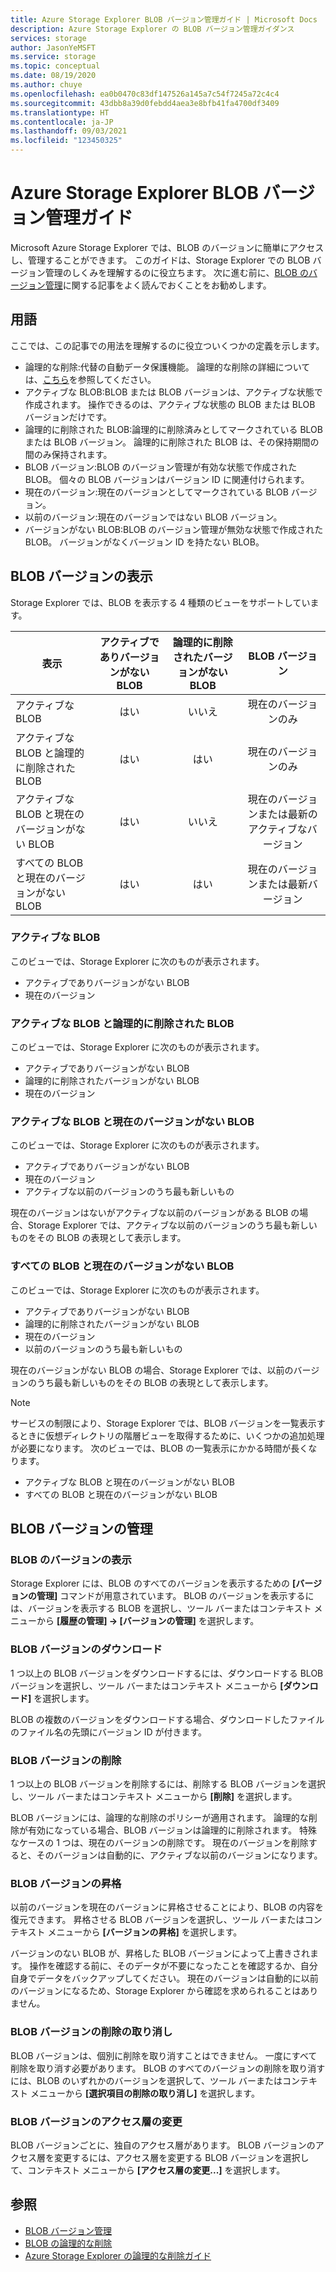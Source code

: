 ```yaml
---
title: Azure Storage Explorer BLOB バージョン管理ガイド | Microsoft Docs
description: Azure Storage Explorer の BLOB バージョン管理ガイダンス
services: storage
author: JasonYeMSFT
ms.service: storage
ms.topic: conceptual
ms.date: 08/19/2020
ms.author: chuye
ms.openlocfilehash: ea0b0470c83df147526a145a7c54f7245a72c4c4
ms.sourcegitcommit: 43dbb8a39d0febdd4aea3e8bfb41fa4700df3409
ms.translationtype: HT
ms.contentlocale: ja-JP
ms.lasthandoff: 09/03/2021
ms.locfileid: "123450325"
---
```

# <a name="azure-storage-explorer-blob-versioning-guide"></a>Azure Storage Explorer BLOB バージョン管理ガイド

Microsoft Azure Storage Explorer では、BLOB のバージョンに簡単にアクセスし、管理することができます。 このガイドは、Storage Explorer での BLOB バージョン管理のしくみを理解するのに役立ちます。 次に進む前に、[BLOB のバージョン管理](../blobs/versioning-overview.md)に関する記事をよく読んでおくことをお勧めします。

## <a name="terminology"></a>用語

ここでは、この記事での用法を理解するのに役立ついくつかの定義を示します。

- 論理的な削除:代替の自動データ保護機能。 論理的な削除の詳細については、[こちら](../blobs/soft-delete-blob-overview.md)を参照してください。
- アクティブな BLOB:BLOB または BLOB バージョンは、アクティブな状態で作成されます。 操作できるのは、アクティブな状態の BLOB または BLOB バージョンだけです。
- 論理的に削除された BLOB:論理的に削除済みとしてマークされている BLOB または BLOB バージョン。 論理的に削除された BLOB は、その保持期間の間のみ保持されます。
- BLOB バージョン:BLOB のバージョン管理が有効な状態で作成された BLOB。 個々の BLOB バージョンはバージョン ID に関連付けられます。
- 現在のバージョン:現在のバージョンとしてマークされている BLOB バージョン。
- 以前のバージョン:現在のバージョンではない BLOB バージョン。
- バージョンがない BLOB:BLOB のバージョン管理が無効な状態で作成された BLOB。 バージョンがなくバージョン ID を持たない BLOB。

## <a name="view-blob-versions"></a>BLOB バージョンの表示

Storage Explorer では、BLOB を表示する 4 種類のビューをサポートしています。

| 表示 | アクティブでありバージョンがない BLOB | 論理的に削除されたバージョンがない BLOB | BLOB バージョン |
| ---- | :----------: | :-----------: | :------------------: |
| アクティブな BLOB | はい | いいえ | 現在のバージョンのみ |
| アクティブな BLOB と論理的に削除された BLOB | はい | はい | 現在のバージョンのみ |
| アクティブな BLOB と現在のバージョンがない BLOB | はい | いいえ | 現在のバージョンまたは最新のアクティブなバージョン |
| すべての BLOB と現在のバージョンがない BLOB | はい | はい | 現在のバージョンまたは最新バージョン |

### <a name="active-blobs"></a>アクティブな BLOB

このビューでは、Storage Explorer に次のものが表示されます。

- アクティブでありバージョンがない BLOB
- 現在のバージョン

### <a name="active-blobs-and-soft-deleted-blobs"></a>アクティブな BLOB と論理的に削除された BLOB

このビューでは、Storage Explorer に次のものが表示されます。

- アクティブでありバージョンがない BLOB
- 論理的に削除されたバージョンがない BLOB
- 現在のバージョン

### <a name="active-blobs-and-blobs-without-current-version"></a>アクティブな BLOB と現在のバージョンがない BLOB

このビューでは、Storage Explorer に次のものが表示されます。

- アクティブでありバージョンがない BLOB
- 現在のバージョン
- アクティブな以前のバージョンのうち最も新しいもの 

現在のバージョンはないがアクティブな以前のバージョンがある BLOB の場合、Storage Explorer では、アクティブな以前のバージョンのうち最も新しいものをその BLOB の表現として表示します。

### <a name="all-blobs-and-blobs-without-current-version"></a>すべての BLOB と現在のバージョンがない BLOB

このビューでは、Storage Explorer に次のものが表示されます。

- アクティブでありバージョンがない BLOB
- 論理的に削除されたバージョンがない BLOB
- 現在のバージョン
- 以前のバージョンのうち最も新しいもの 

現在のバージョンがない BLOB の場合、Storage Explorer では、以前のバージョンのうち最も新しいものをその BLOB の表現として表示します。

> [!Note]
> サービスの制限により、Storage Explorer では、BLOB バージョンを一覧表示するときに仮想ディレクトリの階層ビューを取得するために、いくつかの追加処理が必要になります。 次のビューでは、BLOB の一覧表示にかかる時間が長くなります。
> 
> - アクティブな BLOB と現在のバージョンがない BLOB
> - すべての BLOB と現在のバージョンがない BLOB

## <a name="manage-blob-versions"></a>BLOB バージョンの管理

### <a name="view-versions-of-a-blob"></a>BLOB のバージョンの表示

Storage Explorer には、BLOB のすべてのバージョンを表示するための **[バージョンの管理]** コマンドが用意されています。 BLOB のバージョンを表示するには、バージョンを表示する BLOB を選択し、ツール バーまたはコンテキスト メニューから **[履歴の管理] &rarr; [バージョンの管理]** を選択します。

### <a name="download-blob-versions"></a>BLOB バージョンのダウンロード

1 つ以上の BLOB バージョンをダウンロードするには、ダウンロードする BLOB バージョンを選択し、ツール バーまたはコンテキスト メニューから **[ダウンロード]** を選択します。

BLOB の複数のバージョンをダウンロードする場合、ダウンロードしたファイルのファイル名の先頭にバージョン ID が付きます。

### <a name="delete-blob-versions"></a>BLOB バージョンの削除

1 つ以上の BLOB バージョンを削除するには、削除する BLOB バージョンを選択し、ツール バーまたはコンテキスト メニューから **[削除]** を選択します。

BLOB バージョンには、論理的な削除のポリシーが適用されます。 論理的な削除が有効になっている場合、BLOB バージョンは論理的に削除されます。 特殊なケースの 1 つは、現在のバージョンの削除です。 現在のバージョンを削除すると、そのバージョンは自動的に、アクティブな以前のバージョンになります。

### <a name="promote-blob-version"></a>BLOB バージョンの昇格

以前のバージョンを現在のバージョンに昇格させることにより、BLOB の内容を復元できます。 昇格させる BLOB バージョンを選択し、ツール バーまたはコンテキスト メニューから **[バージョンの昇格]** を選択します。

バージョンのない BLOB が、昇格した BLOB バージョンによって上書きされます。 操作を確認する前に、そのデータが不要になったことを確認するか、自分自身でデータをバックアップしてください。 現在のバージョンは自動的に以前のバージョンになるため、Storage Explorer から確認を求められることはありません。

### <a name="undelete-blob-version"></a>BLOB バージョンの削除の取り消し

BLOB バージョンは、個別に削除を取り消すことはできません。 一度にすべて削除を取り消す必要があります。 BLOB のすべてのバージョンの削除を取り消すには、BLOB のいずれかのバージョンを選択して、ツール バーまたはコンテキスト メニューから **[選択項目の削除の取り消し]** を選択します。

### <a name="change-access-tier-of-blob-versions"></a>BLOB バージョンのアクセス層の変更

BLOB バージョンごとに、独自のアクセス層があります。 BLOB バージョンのアクセス層を変更するには、アクセス層を変更する BLOB バージョンを選択して、コンテキスト メニューから **[アクセス層の変更...]** を選択します。

## <a name="see-also"></a>参照

* [BLOB バージョン管理](../blobs/versioning-overview.md)
* [BLOB の論理的な削除](../blobs/soft-delete-blob-overview.md)
* [Azure Storage Explorer の論理的な削除ガイド](./storage-explorer-soft-delete.md)